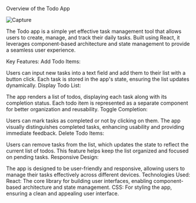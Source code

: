 

Overview of the Todo App

![Capture](https://github.com/user-attachments/assets/a8de2f8a-62dd-479f-8f72-2266a104c98f)

The Todo app is a simple yet effective task management tool that allows users to create, manage, and track their daily tasks. Built using React, it leverages component-based architecture and state management to provide a seamless user experience.

Key Features:
Add Todo Items:

Users can input new tasks into a text field and add them to their list with a button click.
Each task is stored in the app's state, ensuring the list updates dynamically.
Display Todo List:

The app renders a list of todos, displaying each task along with its completion status.
Each todo item is represented as a separate component for better organization and reusability.
Toggle Completion:

Users can mark tasks as completed or not by clicking on them.
The app visually distinguishes completed tasks, enhancing usability and providing immediate feedback.
Delete Todo Items:

Users can remove tasks from the list, which updates the state to reflect the current list of todos.
This feature helps keep the list organized and focused on pending tasks.
Responsive Design:

The app is designed to be user-friendly and responsive, allowing users to manage their tasks effectively across different devices.
Technologies Used:
React: The core library for building user interfaces, enabling component-based architecture and state management.
CSS: For styling the app, ensuring a clean and appealing user interface.

